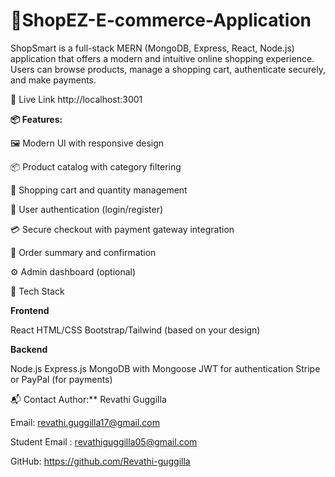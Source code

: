 # 🛒ShopEZ-E-commerce-Application 

ShopSmart is a full-stack MERN (MongoDB, Express, React, Node.js) application that offers a modern and intuitive online shopping experience. Users can browse products, manage a shopping cart, authenticate securely, and make payments.

🔗 Live Link
http://localhost:3001

**📦 Features:**

🖼️ Modern UI with responsive design

📦 Product catalog with category filtering

🛒 Shopping cart and quantity management

🔐 User authentication (login/register)

💳 Secure checkout with payment gateway integration

🧾 Order summary and confirmation

⚙️ Admin dashboard (optional)

🚀 Tech Stack


**Frontend**

React
HTML/CSS
Bootstrap/Tailwind (based on your design)

**Backend**

Node.js
Express.js
MongoDB with Mongoose
JWT for authentication
Stripe or PayPal (for payments)

📬 Contact Author:** Revathi Guggilla

Email: revathi.guggilla17@gmail.com

Student Email : revathiguggilla05@gmail.com

GitHub: https://github.com/Revathi-guggilla

